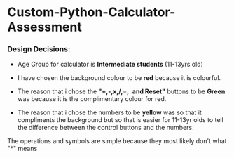 # Custom-Python-Calculator-Assessment


### Design Decisions:
- Age Group for calculator is **Intermediate students** (11-13yrs old)

- I have chosen the background colour to be **red** because it is colourful.
- The reason that i chose the **"+,-,x,/,=,. and Reset"** buttons to be **Green** was because it is the complimentary colour for red.
- The reason that i chose the numbers to be **yellow** was so that it compliments the background but so that is easier for 11-13yr olds to tell the difference between the control buttons and the numbers.

The operations and symbols are simple because they most likely don't what "*" means

